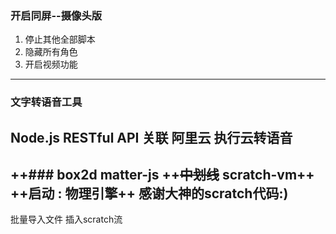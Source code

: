 ### 开启同屏--摄像头版
1. 停止其他全部脚本
2. 隐藏所有角色
3. 开启视频功能
-----------------
### 文字转语音工具
Node.js RESTful API 关联 阿里云
执行云转语音
-----------------
++### box2d matter-js ++~~中划线~~ scratch-vm++
++启动 : 物理引擎++
感谢大神的scratch代码:)
-----------------
批量导入文件
插入scratch流